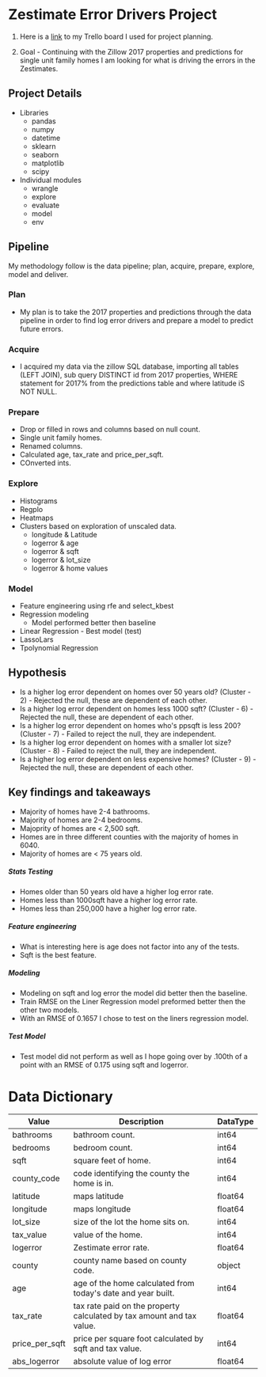 # Zestimate Error Drivers Project


1. Here is a <a href="https://trello.com/b/EMEzPn69/clusteringproject">link</a> to my Trello board I used for project planning.

2. Goal - Continuing with the Zillow 2017 properties and predictions for single unit family homes I am looking for what is driving the errors in the Zestimates.

## Project Details
- Libraries
    - pandas
    - numpy
    - datetime
    - sklearn
    - seaborn
    - matplotlib
    - scipy
- Individual modules
    - wrangle
    - explore
    - evaluate
    - model
    - env

## Pipeline
My methodology follow is the data pipeline; plan, acquire, prepare, explore, model and deliver.
### Plan
- My plan is to take the 2017 properties and predictions through the data pipeline in order to find log error drivers and prepare a model to predict future errors.
### Acquire
- I acquired my data via the zillow SQL database, importing all tables (LEFT JOIN), sub query DISTINCT id from 2017 properties, WHERE statement for 2017% from the predictions table and where latitude iS NOT NULL.  
### Prepare
- Drop or filled in rows and columns based on null count.
- Single unit family homes.
- Renamed columns.
- Calculated age, tax_rate and price_per_sqft.
- COnverted ints.
### Explore
- Histograms
- Regplo
- Heatmaps
- Clusters based on exploration of unscaled data.
    - longitude & Latitude
    - logerror & age
    - logerror & sqft
    - logerror & lot_size
    - logerror & home values
### Model
- Feature engineering using rfe and select_kbest
- Regression modeling
    - Model performed better then baseline
- Linear Regression - Best model (test)
- LassoLars
- Tpolynomial Regression
## Hypothesis
- Is a higher log error dependent on homes over 50 years old? (Cluster - 2) - Rejected the null, these are dependent of each other.
- Is a higher log error dependent on homes less 1000 sqft? (Cluster - 6) - Rejected the null, these are dependent of each other.
- Is a higher log error dependent on homes who's ppsqft is less 200? (Cluster - 7) - Failed to reject the null, they are independent.
- Is a higher log error dependent on homes with a smaller lot size? (Cluster - 8) - Failed to reject the null, they are independent.
- Is a higher log error dependent on less expensive homes? (Cluster - 9) - Rejected the null, these are dependent of each other.
## Key findings and takeaways
- Majority of homes have 2-4 bathrooms.
- Majority of homes are 2-4 bedrooms.
- Majoprity of homes are < 2,500 sqft.
- Homes are in three different counties with the majority of homes in 6040.
- Majority of homes are < 75 years old.
##### Stats Testing
- Homes older than 50 years old have a higher log error rate.
- Homes less than 1000sqft have a higher log error rate.
- Homes less than 250,000 have a higher log error rate.
##### Feature engineering
- What is interesting here is age does not factor into any of the tests.
- Sqft is the best feature.
##### Modeling
- Modeling on sqft and log error the model did better then the baseline.
- Train RMSE on the Liner Regression model preformed better then the other two models.
- With an RMSE of 0.1657 I chose to test on the liners regression model.
##### Test Model
- Test model did not perform as well as I hope going over by .100th of a point with an RMSE of 0.175 using sqft and logerror.
# Data Dictionary
| Value          | Description                                                           | DataType |
|----------------|-----------------------------------------------------------------------|----------|
| bathrooms      | bathroom count.                                                       | int64    |
| bedrooms       | bedroom count.                                                        | int64    |
| sqft           | square feet of home.                                                  | int64    |
| county_code    | code identifying the county the home is in.                           | int64    |
| latitude       | maps latitude                                                         | float64  |
| longitude      | maps longitude                                                        | float64  |
| lot_size       | size of the lot the home sits on.                                     | int64    |
| tax_value      | value of the home.                                                    | int64    |
| logerror       | Zestimate error rate.                                                 | float64  |
| county         | county name based on county code.                                     | object   |
| age            | age of the home calculated from today's date and year built.          | int64    |
| tax_rate       | tax rate paid on the property calculated by tax amount and tax value. | float64  |
| price_per_sqft | price per square foot calculated by sqft and tax value.               | int64    |
| abs_logerror   | absolute value of log error                                           | float64  |

